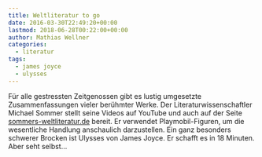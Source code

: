 ```yaml
---
title: Weltliteratur to go
date: 2016-03-30T22:49:20+00:00
lastmod: 2018-06-28T00:22:00+00:00
author: Mathias Wellner
categories:
  - literatur
tags:
  - james joyce
  - ulysses
---
```

Für alle gestressten Zeitgenossen gibt es lustig umgesetzte Zusammenfassungen vieler berühmter Werke. Der Literaturwissenschaftler Michael Sommer stellt seine Videos auf YouTube und auch auf der Seite <a href="http://sommers-weltliteratur.de/" title="Sommers Weltliteratur" target="_blank">sommers-weltliteratur.de</a> bereit. Er verwendet Playmobil-Figuren, um die wesentliche Handlung anschaulich darzustellen. Ein ganz besonders schwerer Brocken ist Ulysses von James Joyce. Er schafft es in 18 Minuten. Aber seht selbst&#8230;